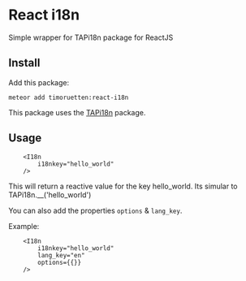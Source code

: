 # React i18n

Simple wrapper for TAPi18n package for ReactJS

## Install

Add this package:

```
meteor add timoruetten:react-i18n	
```

This package uses the [TAPi18n](https://github.com/TAPevents/tap-i18n) package.


## Usage

```
	<I18n 
		i18nkey="hello_world"
	/>
```

This will return a reactive value for the key hello_world. Its simular to TAPi18n.__('hello_world')

You can also add the properties ```options``` & ```lang_key```.

Example:

```
	<I18n 
		i18nkey="hello_world"
		lang_key="en"
		options={{}}
	/>
```
